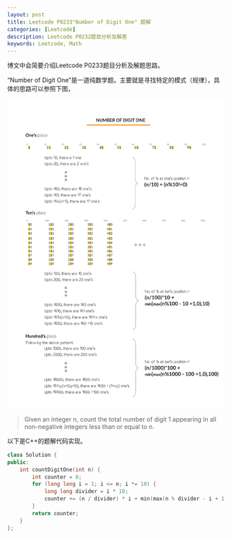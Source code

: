 ```yaml
---
layout: post
title: Leetcode P0233"Number of Digit One" 题解
categories: [Leetcode]
description: Leetcode P0232题目分析及解答
keywords: Leetcode, Math
---
```


博文中会简要介绍Leetcode P0233题目分析及解题思路。

“Number of Digit One”是一道纯数学题。主要就是寻找特定的模式（规律），具体的思路可以参照下图，

<div style="text-align: center;">
    <img src="https://github.com/SinestroEdmonce/SinestroEdmonce.github.io/raw/master/images/posts/leetcode_p0233.png">
</div>

> Given an integer n, count the total number of digit 1 appearing in all non-negative integers less than or equal to n.


以下是C++的题解代码实现。
```cpp
class Solution {
public:
    int countDigitOne(int n) {
        int counter = 0;
        for (long long i = 1; i <= n; i *= 10) {
            long long divider = i * 10;
            counter += (n / divider) * i + min(max(n % divider - i + 1, 0LL), i);
        }
        return counter;
    }
};
```